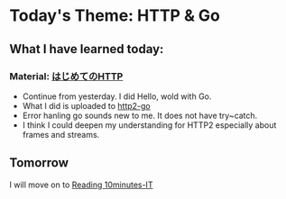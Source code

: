 # Today's Theme: HTTP & Go

## What I have learned today:

### Material: [はじめてのHTTP](https://booth.pm/ja/items/1043596)
- Continue from yesterday. I did Hello, wold with Go.
- What I did is uploaded to [http2-go](https://github.com/renamoo/http2-go)
- Error hanling go sounds new to me. It does not have try~catch.
- I think I could deepen my understanding for HTTP2 especially about frames and streams.

## Tomorrow
I will move on to [Reading 10minutes-IT](https://www.nic.ad.jp/ja/newsletter/10minute.html)
